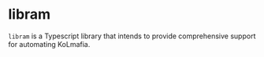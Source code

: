 libram
=====

`libram` is a Typescript library that intends to provide comprehensive support for automating KoLmafia.